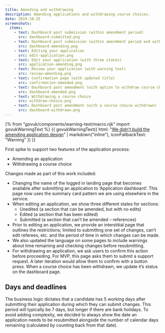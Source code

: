 ```yaml
---
title: Amending and withdrawing
description: Amending applications and withdrawing course choices.
date: 2019-10-25
screenshots:
  items:
    - text: Dashboard post submission (within amendment period)
      src: dashboard-submitted.png
    - text: Dashboard post submission (within amendment period and with pending changes)
      src: dashboard-amending.png
    - text: Editing your application
      src: edit-application.png
    - text: Edit your application (with three states)
      src: application-amending.png
    - text: Review your application (with warning text)
      src: review-amending.png
    - text: Confirmation page (with updated title)
      src: confirmation-amended.png
    - text: Dashboard post amendment (with option to withdraw course choices)
      src: dashboard-amended.png
    - text: Withdrawing a course choice
      src: withdraw-choice.png
    - text: Dashboard post amendment (with a course choice withdrawn)
      src: dashboard-withdrawn.png
---
```


{% from "govuk/components/warning-text/macro.njk" import govukWarningText %}
{{ govukWarningText({
  html: "[We didn’t build the amending application design](/apply-for-teacher-training/amending-mvp)" | markdown("inline"),
  iconFallbackText: "Warning"
}) }}

First spike to support two features of the application process:

* Amending an application
* Withdrawing a course choice

Changes made as part of this work included:

* Changing the name of the logged in landing page that becomes available after submitting an application to ‘Application dashboard’. This page now uses the summary card pattern we are using elsewhere in the service.
* When editing an application, we show three different states for sections:
  * Unedited (a section that can be amended, but with no edits)
  * Edited (a section that has been edited)
  * Submitted (a section that can’t be amended – references)
* Prior to editing an application, we provide an interstitial page that outlines the restrictions; limited to submitting one set of changes, can’t edit referees, etc. and the period of time in which changes can be made.
* We also updated the language on some pages to include warnings about time remaining and checking changes before resubmitting.
* For withdrawing an application, we ask users to confirm this action before proceeding. For MVP, this page asks them to submit a support request. A later iteration would allow them to confirm with a button press. When a course choice has been withdrawn, we update it’s status on the dashboard page.

## Days and deadlines

The business logic dictates that a candidate has 5 working days after submitting their application during which they can submit changes. This period will typically be 7 days, but longer if there are bank holidays. To avoid adding complexity, we decided to always show the date an application needs to be resubmitted alongside the number of calendar days remaining (calculated by counting back from that date).
